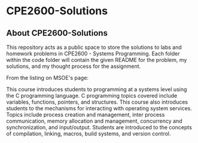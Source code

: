 # CPE2600-Solutions

## About CPE2600-Solutions

This repository acts as a public space to store the solutions to labs and homework problems in CPE2600 - Systems Programming. Each folder within the code folder will contain the given README for the problem, my solutions, and my thought process for the assignment.

From the listing on MSOE's page:

This course introduces students to programming at a systems level using the C programming language. C programming topics covered include variables, functions, pointers, and structures. This course also introduces students to the mechanisms for interacting with operating system services. Topics include process creation and management, inter process communication, memory allocation and management, concurrency and synchronization, and input/output. Students are introduced to the concepts of compilation, linking, macros, build systems, and version control.
